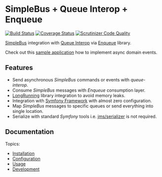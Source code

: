 # SimpleBus + Queue Interop + Enqueue 

[![Build Status](https://travis-ci.org/lakiboy/enqueue-simple-bus-queue-interop.svg?branch=master)](https://travis-ci.org/lakiboy/enqueue-simple-bus-queue-interop) [![Coverage Status](https://coveralls.io/repos/lakiboy/enqueue-simple-bus-queue-interop/badge.svg?branch=master&service=github)](https://coveralls.io/github/lakiboy/enqueue-simple-bus-queue-interop?branch=master) [![Scrutinizer Code Quality](https://scrutinizer-ci.com/g/lakiboy/enqueue-simple-bus-queue-interop/badges/quality-score.png?b=master)](https://scrutinizer-ci.com/g/lakiboy/enqueue-simple-bus-queue-interop/?branch=master)

[SimpleBus](https://simplebus.io) integration with [Queue Interop](https://github.com/queue-interop/queue-interop) via [Enqueue](https://enqueue.forma-pro.com) library.

Check out this [sample application](https://github.com/lakiboy/damax-common/tree/master/sample) how to implement async domain events.

## Features

- Send asynchronous _SimpleBus_ commands or events with _queue-interop_.
- Consume _SimpleBus_ messages with _Enqueue_ consumption layer.
- [LongRunning](https://github.com/LongRunning/LongRunning) library integration to avoid memory leaks.
- Integration with [Symfony Framework](https://github.com/symfony/symfony) with almost zero configuration.
- Map _SimpleBus_ messages to specific queues or send everything into single location.
- Serialize with standard _Symfony_ tools i.e. [jms/serializer](https://github.com/schmittjoh/serializer) is not required.

## Documentation

Topics:

- [Installation](doc/installation.md)
- [Configuration](doc/configuration.md)
- [Usage](doc/usage.md)
- [Development](doc/development.md)
